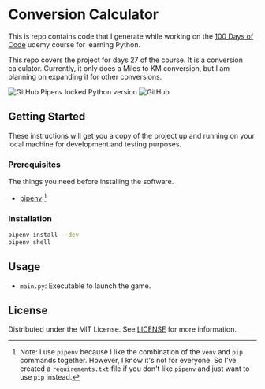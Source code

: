 # Conversion Calculator

This is repo contains code that I generate while working on the [100 Days of Code](https://www.udemy.com/course/100-days-of-code/) udemy course for learning Python.

This repo covers the project for days 27 of the course. It is a conversion calculator. Currently, it only does a Miles to KM conversion, but I am planning on expanding it for other conversions.

![GitHub Pipenv locked Python version](https://img.shields.io/github/pipenv/locked/python-version/darkstar-holdings-edu/python_tk_conversion_calculator)
![GitHub](https://img.shields.io/github/license/darkstar-holdings-edu/python_tk_conversion_calculator)

## Getting Started

These instructions will get you a copy of the project up and running on your local machine for development and testing purposes.

### Prerequisites

The things you need before installing the software.

- [pipenv](https://pipenv.pypa.io/en/latest/index.html) [^1]

[^1]: Note: I use `pipenv` because I like the combination of the `venv` and `pip` commands together. However, I know it's not for everyone. So I've created a `requirements.txt` file if you don't like `pipenv` and just want to use `pip` instead.

### Installation

```sh
pipenv install --dev
pipenv shell
```

## Usage

- `main.py`: Executable to launch the game.

## License

Distributed under the MIT License. See [LICENSE](https://github.com/darkstar-holdings-edu/python_tk_conversion_calculator/blob/master/LICENSE) for more information.

